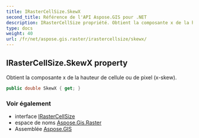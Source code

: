 ```yaml
---
title: IRasterCellSize.SkewX
second_title: Référence de l'API Aspose.GIS pour .NET
description: IRasterCellSize propriété. Obtient la composante x de la hauteur de cellule ou de pixel xskew.
type: docs
weight: 40
url: /fr/net/aspose.gis.raster/irastercellsize/skewx/
---
```

## IRasterCellSize.SkewX property

Obtient la composante x de la hauteur de cellule ou de pixel (x-skew).

```csharp
public double SkewX { get; }
```

### Voir également

* interface [IRasterCellSize](../)
* espace de noms [Aspose.Gis.Raster](../../irastercellsize/)
* Assemblée [Aspose.GIS](../../../)


